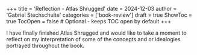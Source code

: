 +++
title = 'Reflection - Atlas Shrugged'
date = 2024-12-03
author = 'Gabriel Stechschulte'
categories = ['book-review']
draft = true
ShowToc = true
TocOpen = false  # Optional - keeps TOC open by default
+++

I have finally finished Atlas Shrugged and would like to take a moment to reflect on my interpretation of some of the concepts and or idealogies portrayed throughout the book.
